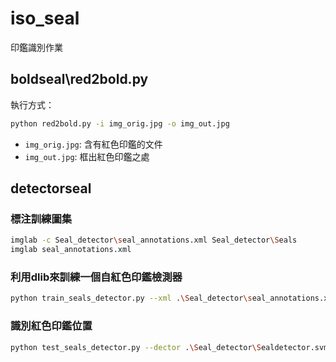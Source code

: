 # iso_seal

印鑑識別作業

## boldseal\red2bold.py

執行方式：

```bash
python red2bold.py -i img_orig.jpg -o img_out.jpg
```

- `img_orig.jpg`: 含有紅色印鑑的文件
- `img_out.jpg`: 框出紅色印鑑之處

## detectorseal 

### 標注訓練圖集

```bash
imglab -c Seal_detector\seal_annotations.xml Seal_detector\Seals
imglab seal_annotations.xml
```

### 利用dlib來訓練一個自紅色印鑑檢測器

```bash
python train_seals_detector.py --xml .\Seal_detector\seal_annotations.xml --detector .\Seal_detector\Sealdetector.svm
```

### 識別紅色印鑑位置

```bash
python test_seals_detector.py --dector .\Seal_detector\Sealdetector.svm --testing .\Seal_detector\Testing
```
